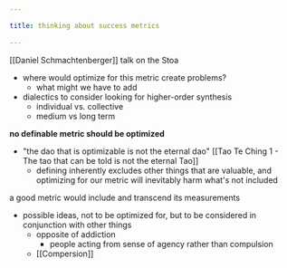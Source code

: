 ```yaml
---
title: thinking about success metrics 
---
```

[[Daniel Schmachtenberger]] talk on the Stoa

- where would optimize for this metric create problems?
	- what might we have to add
- dialectics to consider looking for higher-order synthesis
	- individual vs. collective
	- medium vs long term

**no definable metric should be optimized**
- "the dao that is optimizable is not the eternal dao" [[Tao Te Ching 1 - The tao that can be told is not the eternal Tao]]
	- defining inherently excludes other things that are valuable, and optimizing for our metric will inevitably harm what's not included

a good metric would include and transcend its measurements

- possible ideas, not to be optimized for, but to be considered in conjunction with other things
	- opposite of addiction
		- people acting from sense of agency rather than compulsion
	- [[Compersion]]
